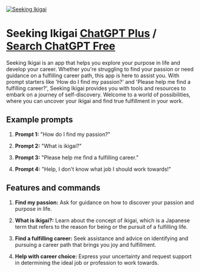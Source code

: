 
[![Seeking Ikigai](https://files.oaiusercontent.com/file-3gGh1yBZfbNrpdo5ibuGnS5W?se=2123-10-17T08%3A45%3A55Z&sp=r&sv=2021-08-06&sr=b&rscc=max-age%3D31536000%2C%20immutable&rscd=attachment%3B%20filename%3D302946d7-44a3-4b8b-b146-488e839a6164.png&sig=bxswuvLhKUEyk%2BrYGIR7u37XdRhEiGmCCWPaeubbZRE%3D)](https://chat.openai.com/g/g-CERQSjIAh-seeking-ikigai)

# Seeking Ikigai [ChatGPT Plus](https://chat.openai.com/g/g-CERQSjIAh-seeking-ikigai) / [Search ChatGPT Free](https://gptcall.net/index.html#/?search=Seeking%20Ikigai)

Seeking Ikigai is an app that helps you explore your purpose in life and develop your career. Whether you're struggling to find your passion or need guidance on a fulfilling career path, this app is here to assist you. With prompt starters like 'How do I find my passion?' and 'Please help me find a fulfilling career?', Seeking Ikigai provides you with tools and resources to embark on a journey of self-discovery. Welcome to a world of possibilities, where you can uncover your ikigai and find true fulfillment in your work.

## Example prompts

1. **Prompt 1:** "How do I find my passion?"

2. **Prompt 2:** "What is ikigai?"

3. **Prompt 3:** "Please help me find a fulfilling career."

4. **Prompt 4:** "Help, I don't know what job I should work towards!"

## Features and commands

1. **Find my passion:** Ask for guidance on how to discover your passion and purpose in life.

2. **What is ikigai?:** Learn about the concept of ikigai, which is a Japanese term that refers to the reason for being or the pursuit of a fulfilling life.

3. **Find a fulfilling career:** Seek assistance and advice on identifying and pursuing a career path that brings you joy and fulfillment.

4. **Help with career choice:** Express your uncertainty and request support in determining the ideal job or profession to work towards.


